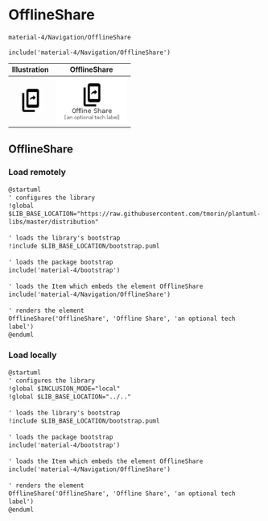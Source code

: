 # OfflineShare


```text
material-4/Navigation/OfflineShare
```

```text
include('material-4/Navigation/OfflineShare')
```



| Illustration | OfflineShare |
| :---: | :---: |
| ![illustration for Illustration](../../material-4/Navigation/OfflineShare.png) | ![illustration for OfflineShare](../../material-4/Navigation/OfflineShare.Local.png) |




## OfflineShare

### Load remotely
```plantuml
@startuml
' configures the library
!global $LIB_BASE_LOCATION="https://raw.githubusercontent.com/tmorin/plantuml-libs/master/distribution"

' loads the library's bootstrap
!include $LIB_BASE_LOCATION/bootstrap.puml

' loads the package bootstrap
include('material-4/bootstrap')

' loads the Item which embeds the element OfflineShare
include('material-4/Navigation/OfflineShare')

' renders the element
OfflineShare('OfflineShare', 'Offline Share', 'an optional tech label')
@enduml
```

### Load locally
```plantuml
@startuml
' configures the library
!global $INCLUSION_MODE="local"
!global $LIB_BASE_LOCATION="../.."

' loads the library's bootstrap
!include $LIB_BASE_LOCATION/bootstrap.puml

' loads the package bootstrap
include('material-4/bootstrap')

' loads the Item which embeds the element OfflineShare
include('material-4/Navigation/OfflineShare')

' renders the element
OfflineShare('OfflineShare', 'Offline Share', 'an optional tech label')
@enduml
```

